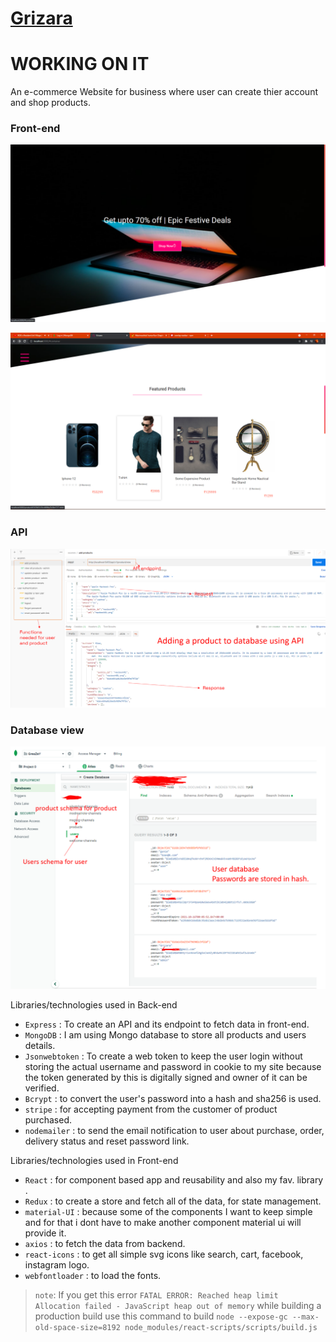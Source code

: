 # [Grizara](https://grizara.herokuapp.com/)
# WORKING ON IT
An e-commerce Website for business where user can create thier account and shop products.

### Front-end
![](https://github.com/GreaZeY/Grizara/blob/cc59a977a1a756da89d1d0527e6ecdc1fbc683c3/Screenshots/grizara1.png)

![](https://github.com/GreaZeY/Grizara/blob/cc59a977a1a756da89d1d0527e6ecdc1fbc683c3/Screenshots/grizara.png)

### API 
![](https://github.com/GreaZeY/Grizara/blob/cc59a977a1a756da89d1d0527e6ecdc1fbc683c3/Screenshots/api.png)

### Database view
![](https://raw.githubusercontent.com/GreaZeY/Grizara/0c5ff671e1e4e4975fb3f5ff48e1b194acbdb18a/Screenshots/Picture1.png)

Libraries/technologies used in Back-end

- `Express` : To create an API and its endpoint to fetch data in front-end.
- `MongoDB` : I am using Mongo database to store all products and users details.
- `Jsonwebtoken` : To create a web token to keep the user login without storing the actual username and password in cookie to my site because the token generated by this is digitally signed and owner of it can be verified.
- `Bcrypt` : to convert the user's password into a hash and sha256 is used.
- `stripe` : for accepting payment from the customer of product purchased.
- `nodemailer` : to send the email notification to user about purchase, order, delivery status and reset password link.

Libraries/technologies used in Front-end

- `React` : for component based app and reusability and also my fav. library .
- `Redux` : to create a store and fetch all of the data, for state management.
- `material-UI` : because some of the components I want to keep simple and for that i dont have to make another component material ui will provide it.
- `axios` : to fetch the data from backend.
- `react-icons` : to get all simple svg icons like search, cart, facebook, instagram logo.
- `webfontloader` : to load the fonts.


> `note`: If you get this error `FATAL ERROR: Reached heap limit Allocation failed - JavaScript heap out of memory` while building a production build use this command to build `node --expose-gc --max-old-space-size=8192 node_modules/react-scripts/scripts/build.js` 
